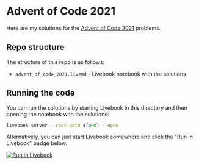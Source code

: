 # Advent of Code 2021

Here are my solutions for the [Advent of Code 2021](https://adventofcode.com/2021) problems.

## Repo structure

The structure of this repo is as follows:

- `advent_of_code_2021.livemd` - Livebook notebook with the solutions

## Running the code

You can run the solutions by starting Livebook in this directory and then opening the notebook with the solutions:

```sh
livebook server --root-path $(pwd) --open
```

Alternatively, you can just start Livebook somewhere and click the "Run in Livebook" badge below.

[![Run in Livebook](https://livebook.dev/badge/v1/blue.svg)](https://livebook.dev/run?url=https%3A%2F%2Fgithub.com%2Fcostaraphael%2Fadvent-of-code-2021%2Fblob%2Fmain%2Fadvent_of_code_2021.livemd)